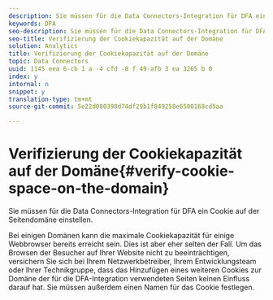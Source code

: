 ```yaml
---
description: Sie müssen für die Data Connectors-Integration für DFA ein Cookie auf der Seitendomäne einstellen.
keywords: DFA
seo-description: Sie müssen für die Data Connectors-Integration für DFA ein Cookie auf der Seitendomäne einstellen.
seo-title: Verifizierung der Cookiekapazität auf der Domäne
solution: Analytics
title: Verifizierung der Cookiekapazität auf der Domäne
topic: Data Connectors
uuid: 1145 eea 6-cb 1 a -4 cfd -8 f 49-afb 3 ea 3265 b 0
index: y
internal: n
snippet: y
translation-type: tm+mt
source-git-commit: 5e22d080398d74df29b1f849258e6500168cd5aa

---
```



# Verifizierung der Cookiekapazität auf der Domäne{#verify-cookie-space-on-the-domain}

Sie müssen für die Data Connectors-Integration für DFA ein Cookie auf der Seitendomäne einstellen.

Bei einigen Domänen kann die maximale Cookiekapazität für einige Webbrowser bereits erreicht sein. Dies ist aber eher selten der Fall. Um das Browsen der Besucher auf Ihrer Website nicht zu beeinträchtigen, versichern Sie sich bei Ihrem Netzwerkbetreiber, Ihrem Entwicklungsteam oder Ihrer Technikgruppe, dass das Hinzufügen eines weiteren Cookies zur Domäne der für die DFA-Integration verwendeten Seiten keinen Einfluss darauf hat. Sie müssen außerdem einen Namen für das Cookie festlegen.
